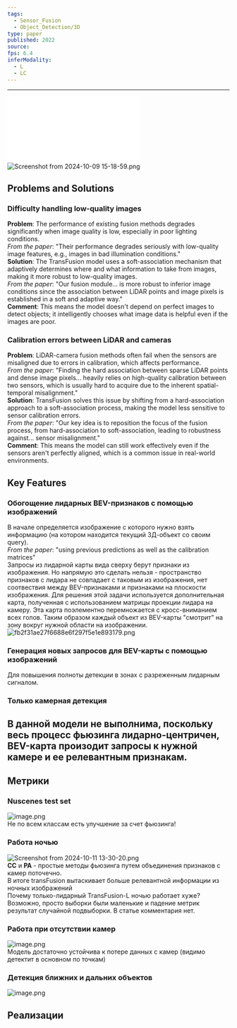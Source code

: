 ```yaml
---
tags:
  - Sensor_Fusion
  - Object_Detection/3D
type: paper
published: 2022
source: 
fps: 6.4
inferModality:
  - L
  - LC
---
```

---


![2203.11496v1.pdf](attachments/2203-11496v1.pdf)    
![Screenshot from 2024-10-09 15-18-59.png](attachments/27b6d59882969e05629f59ed4f1f51ad.png)    
## Problems and Solutions   
### Difficulty handling low-quality images   
**Problem**: The performance of existing fusion methods degrades significantly when image quality is low, especially in poor lighting conditions.   
*From the paper*: "Their performance degrades seriously with low-quality image features, e.g., images in bad illumination conditions."   
**Solution**: The TransFusion model uses a soft-association mechanism that adaptively determines where and what information to take from images, making it more robust to low-quality images.   
*From the paper*: "Our fusion module... is more robust to inferior image conditions since the association between LiDAR points and image pixels is established in a soft and adaptive way."   
**Comment**: This means the model doesn't depend on perfect images to detect objects; it intelligently chooses what image data is helpful even if the images are poor.   
### Calibration errors between LiDAR and cameras   
**Problem**: LiDAR-camera fusion methods often fail when the sensors are misaligned due to errors in calibration, which affects performance.   
*From the paper*: "Finding the hard association between sparse LiDAR points and dense image pixels... heavily relies on high-quality calibration between two sensors, which is usually hard to acquire due to the inherent spatial-temporal misalignment."   
**Solution**: TransFusion solves this issue by shifting from a hard-association approach to a soft-association process, making the model less sensitive to sensor calibration errors.   
*From the paper*: "Our key idea is to reposition the focus of the fusion process, from hard-association to soft-association, leading to robustness against… sensor misalignment."   
**Comment**: This means the model can still work effectively even if the sensors aren't perfectly aligned, which is a common issue in real-world environments.   
## Key Features   
### Обогощение лидарных BEV-признаков с помощью изображений   
В начале определяется изображение с которого нужно взять информацию (на котором находится текущий 3Д-объект со своим query).    
*From the paper*: "using previous predictions as well as the calibration matrices"   
Запросы из лидарной карты вида сверху берут признаки из изображения. Но напрямую это сделать нельзя - пространство признаков с лидара не совпадает с таковым из изображения, нет соотвествия между BEV-признаками и признаками на плоскости изображения. Для решения этой задачи используется дополнительная карта, полученная с использованием матрицы проекции лидара на камеру. Эта карта поэлементно перемножается с кросс-вниманием всех голов. Таким образом каждый объект из BEV-карты "смотрит" на зону вокруг нужной области на изображении.   
![fb2f31ae27f6688e6f297f5e1e893179.png](attachments/fb2f31ae27f6688e6f297f5e1e893179.png)    
### Генерация новых запросов для BEV-карты с помощью изображений   
Для повышения полноты детекции в зонах с разреженным лидарным сигналом.   
### Только камерная детекция   
В данной модели не выполнима, поскольку весь процесс фьюзинга лидарно-центричен, BEV-карта произодит запросы к нужной камере и ее релевантным признакам.    
 --- 
## Метрики   
### Nuscenes test set   
![image.png](attachments/49e7dfefebac22e4714446bdb0a6dea2.png)    
Не по всем классам есть улучшение за счет фьюзинга!   
### Работа ночью   
![Screenshot from 2024-10-11 13-30-20.png](attachments/screenshot-from-2024-10-11-13-30-20.png)    
**СС** и **PA** - простые методы фьюзинга путем объединения признаков с камер поточечно.   
В итоге transFusion вытаскивает больше релевантной информации из ночных изображений   
Почему только-лидарный TransFusion-L ночью работает хуже? Возможно, просто выборки были маленькие и падение метрик результат случайной подвыборки. В статье комментария нет.   
### Работа при отсутствии камер   
![image.png](attachments/49e7dfefebac22e4714446bdb0a6dea2.png)    
Модель достаточно устойчива к потере данных с камер (видимо детектит в основном по точкам)   
### Детекция ближних и дальних объектов   
![image.png](attachments/image_7.png)    
## Реализации   
   
